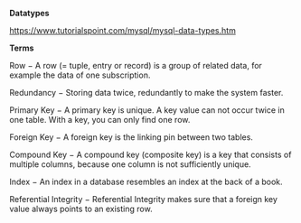 

**Datatypes**

https://www.tutorialspoint.com/mysql/mysql-data-types.htm

**Terms**

Row − A row (= tuple, entry or record) is a group of related data, for example the data of one subscription.

Redundancy − Storing data twice, redundantly to make the system faster.

Primary Key − A primary key is unique. A key value can not occur twice in one table. With a key, you can only find one row.

Foreign Key − A foreign key is the linking pin between two tables.

Compound Key − A compound key (composite key) is a key that consists of multiple columns, because one column is not sufficiently unique.

Index − An index in a database resembles an index at the back of a book.

Referential Integrity − Referential Integrity makes sure that a foreign key value always points to an existing row.
